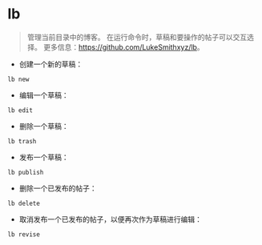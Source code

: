 # lb

> 管理当前目录中的博客。
> 在运行命令时，草稿和要操作的帖子可以交互选择。
> 更多信息：<https://github.com/LukeSmithxyz/lb>。

- 创建一个新的草稿：

`lb new`

- 编辑一个草稿：

`lb edit`

- 删除一个草稿：

`lb trash`

- 发布一个草稿：

`lb publish`

- 删除一个已发布的帖子：

`lb delete`

- 取消发布一个已发布的帖子，以便再次作为草稿进行编辑：

`lb revise`